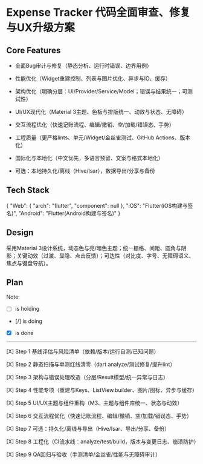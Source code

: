 # Expense Tracker 代码全面审查、修复与UX升级方案

## Core Features

- 全面Bug审计与修复（静态分析、运行时错误、边界用例）

- 性能优化（Widget重建控制、列表与图片优化、异步与IO、缓存）

- 架构优化（明确分层：UI/Provider/Service/Model；错误与结果统一；可测试性）

- UI/UX现代化（Material 3主题、色板与排版统一、动效与状态、无障碍）

- 交互流程优化（快速记账流程、编辑/撤销、空/加载/错误态、手势）

- 工程质量（更严格lints、单元/Widget/金丝雀测试、GitHub Actions、版本化）

- 国际化与本地化（中文优先，多语言预留、文案与格式本地化）

- 可选：本地持久化/离线（Hive/Isar），数据导出/分享与备份

## Tech Stack

{
  "Web": {
    "arch": "flutter",
    "component": null
  },
  "iOS": "Flutter(iOS构建与签名)",
  "Android": "Flutter(Android构建与签名)"
}

## Design

采用Material 3设计系统，动态色与亮/暗色主题；统一栅格、间距、圆角与阴影；关键动效（过渡、显隐、点击反馈）；可达性（对比度、字号、无障碍语义、焦点与键盘导航）。

## Plan

Note: 

- [ ] is holding
- [/] is doing
- [X] is done

---

[X] Step 1 基线评估与风险清单（依赖/版本/运行自测/已知问题）

[X] Step 2 静态扫描与单测红线清零（dart analyze/测试修复/提升lint）

[X] Step 3 架构与错误处理改造（分层/Result模型/统一异常与日志）

[X] Step 4 性能专项（重建与Keys、ListView.builder、图片/图标、异步与缓存）

[X] Step 5 UI/UX主题与组件重构（M3、主题与组件库统一、状态与动效）

[X] Step 6 交互流程优化（快速记账流程、编辑/撤销、空/加载/错误态、手势）

[X] Step 7 可选：持久化/离线与导出（Hive/Isar、导出/分享、备份）

[X] Step 8 工程化（CI流水线：analyze/test/build，版本与变更日志、崩溃防护）

[X] Step 9 QA回归与验收（手测清单/金丝雀/性能与无障碍审计）
